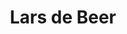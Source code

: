 ---
category: residents
layout: post
title: Lars de Beer
profession: graphic design
website: www.larsdebeer.nl
image: /images/residents/larsdebeer_01.png
---